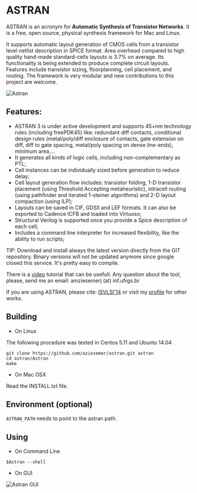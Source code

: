 # ASTRAN

ASTRAN is an acronym for **Automatic Synthesis of Transistor Networks**. It is a free, open source, physical synthesis framework for Mac and Linux.

It supports automatic layout generation of CMOS cells from a transistor level netlist description in SPICE format. Area overhead compared to high quality hand-made standard-cells layouts is 3.7% on average. Its functionality is being extended to produce complete circuit layouts. Features include transistor sizing, floorplanning, cell placement, and routing. The framework is very modular and new contributions to this project are welcome.

![Astran](https://gme-ufrgs.googlecode.com/files/screenshot2.png)

## Features:

- ASTRAN 3 is under active development and supports 45+nm technology rules (including freePDK45) like: redundant diff contacts, conditional design rules (metal/poly/diff enclosure of contacts, gate extension on diff, diff to gate spacing, metal/poly spacing on dense line-ends), minimum area,...
- It generates all kinds of logic cells, including non-complementary as PTL;
- Cell instances can be individually sized before generation to reduce delay;
- Cell layout generation flow includes: transistor folding, 1-D transistor placement (using Threshold Accepting metaheuristic), intracell routing (using pathfinder and iterated 1-steiner algorithms) and 2-D layout compaction (using ILP);
- Layouts can be saved in CIF, GDSII and LEF formats. It can also be exported to Cadence ICFB and loaded into Virtuoso;
- Structural Verilog is supported once you provide a Spice description of each cell;
- Includes a command line interpreter for increased flexibility, like the ability to run scripts;

TIP: Download and install always the latest version directly from the GIT repository. Binary versions will not be updated anymore since google closed this service. It's pretty easy to compile.

There is a [video](https://www.youtube.com/watch?v=IFbCDSMi_FE) tutorial that can be usefull. Any question about the tool, please, send me an email: amziesemerj (at) inf.ufrgs.br

If you are using ASTRAN, please cite: [ISVLSI'14](https://www.researchgate.net/publication/262876168_Simultaneous_Two-Dimensional_Cell_Layout_Compaction_Using_MILP_with_ASTRAN?ev=prf_pub) or visit my [profile](https://www.researchgate.net/profile/Adriel_Ziesemer_Jr) for other works.

## Building

- On Linux

The following procedure was tested in Centos 5.11 and Ubuntu 14.04

```
git clone https://github.com/aziesemer/astran.git astran
cd astran/Astran
make
```

- On Mac OSX

Read the INSTALL.txt file.

## Environment (optional)

`ASTRAN_PATH` needs to point to the astran path.

## Using

- On Command Line

`$Astran --shell`

- On GUI

![Astran GUI](https://github.com/aziesemer/astran/blob/master/Astran/misc/astran.jpg?raw=true)
